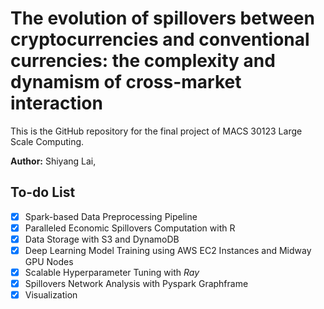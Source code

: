 # __The evolution of spillovers between cryptocurrencies and conventional currencies: the complexity and dynamism of cross-market interaction__

This is the GitHub repository for the final project of MACS 30123 Large Scale Computing.

__Author:__ Shiyang Lai, 

## __To-do List__
- [x] Spark-based Data Preprocessing Pipeline
- [x] Paralleled Economic Spillovers Computation with R
- [x] Data Storage with S3 and DynamoDB
- [x] Deep Learning Model Training using AWS EC2 Instances and Midway GPU Nodes 
- [x] Scalable Hyperparameter Tuning with _Ray_
- [x] Spillovers Network Analysis with Pyspark Graphframe
- [x] Visualization
